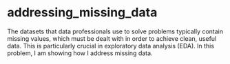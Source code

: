 # addressing_missing_data
The datasets that data professionals use to solve problems typically contain missing values, which must be dealt with in order to achieve clean, useful data.    This is particularly crucial in exploratory data analysis (EDA). In this problem, I am showing how I address missing data. 
